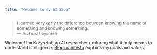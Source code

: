 ```yaml
---
title: "Welcome to my AI Blog"
---
```




> I learned very early the difference between knowing the name of something and knowing something.  
> — Richard Feynman

Welcome! I'm Krzysztof, an AI researcher exploring what it truly means to understand intelligence. [Blog manifesto](/posts/init-post/) explains my goals and values.

 